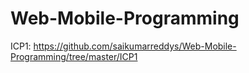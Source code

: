 # Web-Mobile-Programming

ICP1: https://github.com/saikumarreddys/Web-Mobile-Programming/tree/master/ICP1
